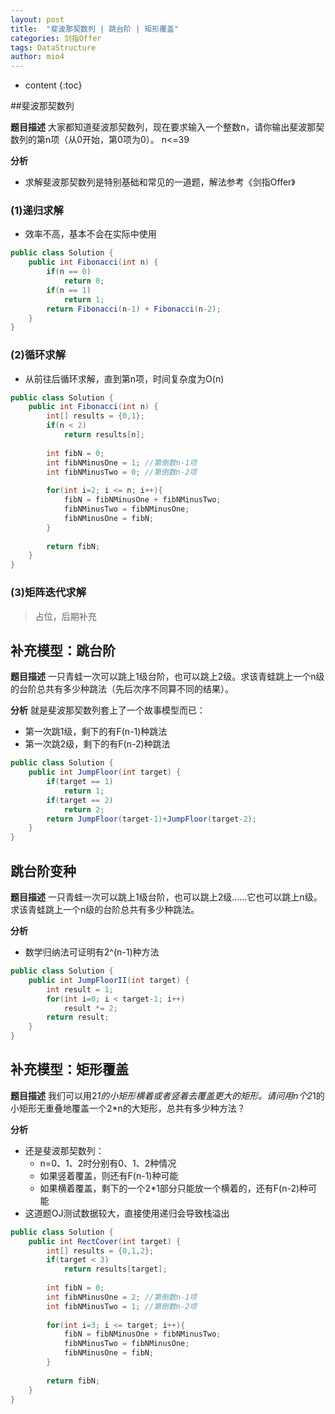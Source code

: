 ```yaml
---
layout: post
title:  "斐波那契数列 | 跳台阶 | 矩形覆盖"
categories: 剑指Offer  
tags: DataStructure
author: mio4
---
```


* content
{:toc}








##斐波那契数列

**题目描述**
大家都知道斐波那契数列，现在要求输入一个整数n，请你输出斐波那契数列的第n项（从0开始，第0项为0）。
n<=39

**分析**

 - 求解斐波那契数列是特别基础和常见的一道题，解法参考《剑指Offer》

### (1)递归求解

 - 效率不高，基本不会在实际中使用

```java 
public class Solution {
    public int Fibonacci(int n) {
        if(n == 0)
            return 0;
        if(n == 1)
            return 1;
        return Fibonacci(n-1) + Fibonacci(n-2);
    }
}
```
### (2)循环求解

 - 从前往后循环求解，直到第n项，时间复杂度为O(n)

```java 
public class Solution {
    public int Fibonacci(int n) {
        int[] results = {0,1};
        if(n < 2)
            return results[n];
        
        int fibN = 0;
        int fibNMinusOne = 1; //第倒数n-1项
        int fibNMinusTwo = 0; //第倒数n-2项
        
        for(int i=2; i <= n; i++){
            fibN = fibNMinusOne + fibNMinusTwo;
            fibNMinusTwo = fibNMinusOne;
            fibNMinusOne = fibN;
        }
        
        return fibN;
    }
}
```

### (3)矩阵迭代求解

>占位，后期补充

## 补充模型：跳台阶

**题目描述**
一只青蛙一次可以跳上1级台阶，也可以跳上2级。求该青蛙跳上一个n级的台阶总共有多少种跳法（先后次序不同算不同的结果）。

**分析**
就是斐波那契数列套上了一个故事模型而已：

  - 第一次跳1级，剩下的有F(n-1)种跳法
  - 第一次跳2级，剩下的有F(n-2)种跳法

```java 
public class Solution {
    public int JumpFloor(int target) {
        if(target == 1)
            return 1;
        if(target == 2)
            return 2;
        return JumpFloor(target-1)+JumpFloor(target-2);
    }
}
```

## 跳台阶变种
**题目描述**
一只青蛙一次可以跳上1级台阶，也可以跳上2级……它也可以跳上n级。求该青蛙跳上一个n级的台阶总共有多少种跳法。

**分析**

 -  数学归纳法可证明有2^(n-1)种方法

```java 
public class Solution {
    public int JumpFloorII(int target) {
        int result = 1;
        for(int i=0; i < target-1; i++)
            result *= 2;
        return result;
    }
}
```

## 补充模型：矩形覆盖
**题目描述**
我们可以用2*1的小矩形横着或者竖着去覆盖更大的矩形。请问用n个2*1的小矩形无重叠地覆盖一个2*n的大矩形，总共有多少种方法？

**分析**

 - 还是斐波那契数列：
   - n=0、1、2时分别有0、1、2种情况 
   - 如果竖着覆盖，则还有F(n-1)种可能
   - 如果横着覆盖，剩下的一个2*1部分只能放一个横着的，还有F(n-2)种可能 
 -  这道题OJ测试数据较大，直接使用递归会导致栈溢出

```java 
public class Solution {
    public int RectCover(int target) {
        int[] results = {0,1,2};
        if(target < 3)
            return results[target];
        
        int fibN = 0;
        int fibNMinusOne = 2; //第倒数n-1项
        int fibNMinusTwo = 1; //第倒数n-2项
        
        for(int i=3; i <= target; i++){
            fibN = fibNMinusOne + fibNMinusTwo;
            fibNMinusTwo = fibNMinusOne;
            fibNMinusOne = fibN;
        }
        
        return fibN;
    }
}
```